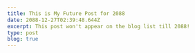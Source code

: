 ```yaml
---
title: This is My Future Post for 2088
date: 2088-12-27T02:39:48.644Z
excerpt: This post won't appear on the blog list till 2088!
type: post
blog: true
---
```




